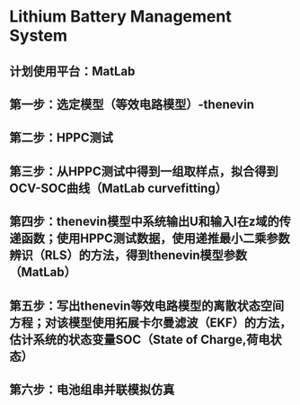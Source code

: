 Lithium Battery Management System
==
计划使用平台：MatLab
--
第一步：选定模型（等效电路模型）-thenevin
--
第二步：HPPC测试
--
第三步：从HPPC测试中得到一组取样点，拟合得到OCV-SOC曲线（MatLab curvefitting）
--
第四步：thenevin模型中系统输出U和输入I在z域的传递函数；使用HPPC测试数据，使用递推最小二乘参数辨识（RLS）的方法，得到thenevin模型参数（MatLab）
--
第五步：写出thenevin等效电路模型的离散状态空间方程；对该模型使用拓展卡尔曼滤波（EKF）的方法，估计系统的状态变量SOC（State of Charge,荷电状态）
--
第六步：电池组串并联模拟仿真
--
